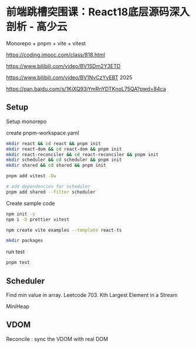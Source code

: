 # 前端跳槽突围课：React18底层源码深入剖析 - 高少云

Monorepo + pnpm + vite + vitest

https://coding.imooc.com/class/818.html

https://www.bilibili.com/video/BV1SDm2Y3ETD

https://www.bilibili.com/video/BV1NvCzYvEBT   2025

https://pan.baidu.com/s/1KiXQ93iYmRnYDTKnoL75QA?pwd=84ca

## Setup

Setup monorepo

create pnpm-workspace.yaml
```sh
mkdir react && cd react && pnpm init
mkdir react-dom && cd react-dom && pnpm init
mkdir react-reconciler && cd react-reconciler && pnpm init
mkdir scheduler && cd scheduler && pnpm init
mkdir shared && cd shared && pnpm init

pnpm add vitest -Dw

# add dependencies for scheduler
pnpm add shared --filter scheduler
```

Create sample code
```sh
npm init -y
npm i -D prettier vitest

npm create vite examples --template react-ts

mkdir packages
```

run test
```sh
pnpm test
```


## Scheduler
Find min value in array. 
Leetcode 703. Kth Largest Element in a Stream 

MiniHeap


## VDOM
Reconcile : sync the VDOM with real DOM


